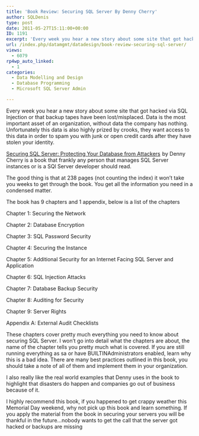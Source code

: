 ```yaml
---
title: 'Book Review: Securing SQL Server By Denny Cherry'
author: SQLDenis
type: post
date: 2011-05-27T15:11:00+00:00
ID: 1191
excerpt: 'Every week you hear a new story about some site that got hacked via SQL Injection or that backup tapes have been lost/misplaced. Data is the most important asset of an organization, without data the company has nothing. Unfortunately this data is also h&hellip;'
url: /index.php/datamgmt/datadesign/book-review-securing-sql-server/
views:
  - 6079
rp4wp_auto_linked:
  - 1
categories:
  - Data Modelling and Design
  - Database Programming
  - Microsoft SQL Server Admin

---
```

Every week you hear a new story about some site that got hacked via SQL Injection or that backup tapes have been lost/misplaced. Data is the most important asset of an organization, without data the company has nothing. Unfortunately this data is also highly prized by crooks, they want access to this data in order to spam you with junk or open credit cards after they have stolen your identity.

[Securing SQL Server: Protecting Your Database from Attackers][1] <img src="http://www.assoc-amazon.com/e/ir?t=&l=as2&o=1&a=1597496251&camp=217145&creative=399349" width="1" height="1" border="0" alt="" />by Denny Cherry is a book that frankly any person that manages SQL Server instances or is a SQl Server developer should read.

The good thing is that at 238 pages (not counting the index) it won&#8217;t take you weeks to get through the book. You get all the information you need in a condensed matter.

The book has 9 chapters and 1 appendix, below is a list of the chapters

Chapter 1: Securing the Network
  
Chapter 2: Database Encryption
  
Chapter 3: SQL Password Security
  
Chapter 4: Securing the Instance
  
Chapter 5: Additional Security for an Internet Facing SQL Server and Application
  
Chapter 6: SQL Injection Attacks
  
Chapter 7: Database Backup Security
  
Chapter 8: Auditing for Security
  
Chapter 9: Server Rights
  
Appendix A: External Audit Checklists 

These chapters cover pretty much everything you need to know about securing SQL Server. I won&#8217;t go into detail what the chapters are about, the name of the chapter tells you pretty much what is covered. If you are still running everything as sa or have BUILTINAdministrators enabled, learn why this is a bad idea. There are many best practices outlined in this book, you should take a note of all of them and implement them in your organization.

I also really like the real world examples that Denny uses in the book to highlight that disasters do happen and companies go out of business because of it.

I highly recommend this book, if you happened to get crappy weather this Memorial Day weekend, why not pick up this book and learn something. If you apply the material from the book in securing your servers you will be thankful in the future&#8230;nobody wants to get the call that the server got hacked or backups are missing

 [1]: http://www.amazon.com/gp/product/1597496251/ref=as_li_ss_tl?ie=UTF8&tag=sql08-20&linkCode=as2&camp=217145&creative=399349&creativeASIN=1597496251